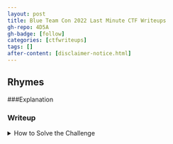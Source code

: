 ```yaml
---
layout: post
title: Blue Team Con 2022 Last Minute CTF Writeups
gh-repo: 4D5A
gh-badge: [follow]
categories: [ctfwriteups]
tags: []
after-content: [disclaimer-notice.html]
---
```


## Rhymes

###Explanation



### Writeup
<details>
  <summary>How to Solve the Challenge</summary>

1. Browse to http://18.205.188.77/challenges.

2. Click Rhymes.

3. Click Rhymes.pdf to download the document.

4. Open Rhymes.pdf in a PDF reader.

5. Use your cursor to highlight the redacted content located at the bottom of page 4 (under section 30).

6. Copy the redacted text.

7. Paste the content into the Flag field in http://18.205.188.77/challenges#Rhymes-14. The flag is BTC{AND-now-YOU-know-MULTIPLE-languages}

8. Click Submit.

</details>